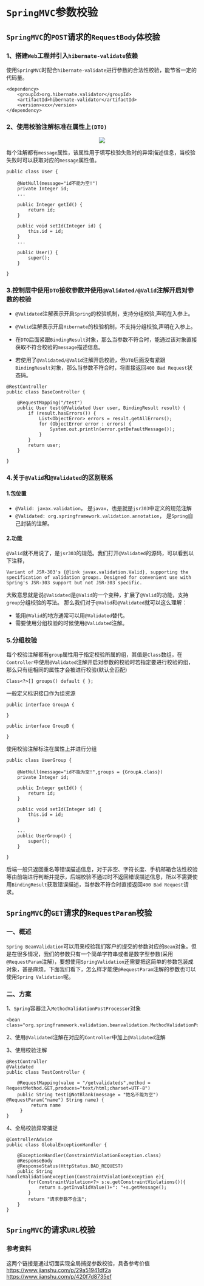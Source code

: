 # `SpringMVC`参数校验



## `SpringMVC`的`POST`请求的`RequestBody`体校验

### 1、搭建`Web`工程并引入`hibernate-validate`依赖

使用`SpringMVC`时配合`hibernate-validate`进行参数的合法性校验，能节省一定的代码量。

```
<dependency>
    <groupId>org.hibernate.validator</groupId>
    <artifactId>hibernate-validator</artifactId>
    <version>xxx</version>
</dependency>
```

### 2、使用校验注解标准在属性上`(DTO)`



<div align="center">
<img src="https://github.com/ZP-AlwaysWin/Java-Learn/blob/master/Spring%E5%AD%A6%E4%B9%A0%E7%AC%94%E8%AE%B0/%E5%9B%BE%E7%89%87/validated%E6%A0%A1%E9%AA%8C%E5%B1%9E%E6%80%A7%E5%88%86%E7%B1%BB.jpg" />
</div>





每个注解都有`message`属性，该属性用于填写校验失败时的异常描述信息，当校验失败时可以获取对应的`message`属性值。

```
public class User {

    @NotNull(message="id不能为空!")
    private Integer id;
    ...

    public Integer getId() {
        return id;
    }

    public void setId(Integer id) {
        this.id = id;
    }
	...

    public User() {
        super();
    }

}
```

### 3.控制层中使用`DTO`接收参数并使用`@Validated/@Valid`注解开启对参数的校验


- `@Validated`注解表示开启`Spring`的校验机制，支持分组校验,声明在入参上。

- `@Valid`注解表示开启`Hibernate`的校验机制，不支持分组校验,声明在入参上。

- 在`DTO`后面紧跟`BindingResult`对象，那么当参数不符合时，能通过该对象直接获取不符合校验的`message`描述信息。

- 若使用了`@Validated/@Valid`注解开启校验，但`DTO`后面没有紧跟`BindingResult`对象，那么当参数不符合时，将直接返回`400 Bad Request`状态码。 

```
@RestController
public class BaseController {

    @RequestMapping("/test")
    public User test(@Validated User user, BindingResult result) {
        if (result.hasErrors()) {
            List<ObjectError> errors = result.getAllErrors();
            for (ObjectError error : errors) {
                System.out.println(error.getDefaultMessage());
            }
        }
        return user;
    }

}
```

### 4.关于`@Valid`和`@Validated`的区别联系
#### 1.包位置

- `@Valid: javax.validation`， 是`javax`，也是就是`jsr303`中定义的规范注解
- `@Validated: org.springframework.validation.annotation`， 是`Spring`自己封装的注解。
#### 2.功能
`@Valid`就不用说了，是`jsr303`的规范。我们打开`@Validated`的源码，可以看到以下注释，

```
Variant of JSR-303's {@link javax.validation.Valid}, supporting the
specification of validation groups. Designed for convenient use with
Spring's JSR-303 support but not JSR-303 specific.
```

大致意思就是说`@Validated`是`@Valid`的一个变种，扩展了`@Valid`的功能，支持`group`分组校验的写法。
那么我们对于`@Valid`和`@Validated`就可以这么理解：

- 能用`@Valid`的地方通常可以用`@Validated`替代。
- 需要使用分组校验的时候使用`@Validated`注解。



### 5.分组校验

每个校验注解都有`group`属性用于指定校验所属的组，其值是`Class`数组，在`Controller`中使用`@Validated`注解开启对参数的校验时若指定要进行校验的组，那么只有组相同的属性才会被进行校验(默认全匹配)

```
Class<?>[] groups() default { };
```
一般定义标识接口作为组资源

```
public interface GroupA {

}

public interface GroupB {

}
```
使用校验注解标注在属性上并进行分组

```
public class UserGroup {

    @NotNull(message="id不能为空!",groups = {GroupA.class})
    private Integer id;

    public Integer getId() {
        return id;
    }

    public void setId(Integer id) {
        this.id = id;
    }

	...
    public UserGroup() {
        super();
    }

}
```

后端一般只返回重名等错误描述信息，对于非空、字符长度、手机邮箱合法性校验等由前端进行判断并提示，后端校验不通过时不返回错误描述信息，所以不需要使用`BindingResult`获取错误描述，当参数不符合时直接返回`400 Bad Request`请求。

## `SpringMVC`的`GET`请求的`RequestParam`校验

### 一、概述

`Spring BeanValidation`可以用来校验我们客户的提交的参数对应的`Bean`对象。但是在很多情况，我们的参数只有一个简单字符串或者是数字型参数(采用`@RequestParam`注解)，要想使用`SpringValidation`还需要把这简单的参数包装成对象，甚是麻烦。下面我们看下，怎么样才能使`@RequestParam`注解的参数也可以使用`Spring Validation`呢。

### 二、方案

1、`Spring`容器注入`MethodValidationPostProcessor`对象

```
<bean class="org.springframework.validation.beanvalidation.MethodValidationPostProcessor"/>
```

2、使用`@Validated`注解在对应的`Controller`中加上`@Validated`注解

3、使用校验注解

```
@RestController
@Validated
public class TestController {

    @RequestMapping(value = "/getvalidateds",method = RequestMethod.GET,produces="text/html;charset=UTF-8")
    public String test(@NotBlank(message = "姓名不能为空") @RequestParam("name") String name) {
         return name
     }
}

```

4、全局校验异常捕捉


```
@ControllerAdvice
public class GlobalExceptionHandler {

    @ExceptionHandler(ConstraintViolationException.class)
    @ResponseBody
    @ResponseStatus(HttpStatus.BAD_REQUEST)
    public String handleValidationException(ConstraintViolationException e){
        for(ConstraintViolation<?> s:e.getConstraintViolations()){
            return s.getInvalidValue()+": "+s.getMessage();
        }
        return "请求参数不合法";
    }
}

```


## `SpringMVC`的请求`URL`校验

### 参考资料

这两个链接是通过切面实现全局捕捉参数校验，具备参考价值
https://www.jianshu.com/p/29a51941df2a
https://www.jianshu.com/p/420f7d8735ef